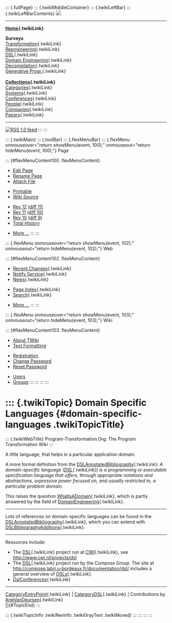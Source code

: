 ::: {.fullPage}
::: {.twikiMiddleContainer}
::: {.twikiLeftBar}
::: {.twikiLeftBarContents}
![](../pub/transformation.gif)

------------------------------------------------------------------------

**[Home](WebHome){.twikiLink}**

**Surveys**\
[Transformation](ProgramTransformation){.twikiLink}\
[Reengineering](ReengineeringWiki){.twikiLink}\
[DSL](DomainSpecificLanguages){.twikiLink}\
[Domain Engineering](DomainEngineering){.twikiLink}\
[Decompilation](DeCompilation){.twikiLink}\
[Generative Progr.](GenerativeProgrammingWiki){.twikiLink}\
\
**[Collections](CategoryCollection){.twikiLink}**\
[Categories](CategoryCategory){.twikiLink}\
[Systems](TransformationSystems){.twikiLink}\
[Conferences](TransformationConferences){.twikiLink}\
[People](TransformationPeople){.twikiLink}\
[Companies](TransformationCompanies){.twikiLink}\
[Papers](CategoryPaper){.twikiLink}

------------------------------------------------------------------------

[![](../pub/rss.gif "RSS 1.0 feed")](WebRss@skin=rss)
:::
:::

::: {.twikiMain}
::: {.toolBar}
::: {.flexMenuBar}
::: {.flexMenu onmouseover="return showMenu(event, 100);" onmouseout="return hideMenu(event, 100);"}
Page

::: {#flexMenuContent100 .flexMenuContent}
-   [Edit
    Page](http://www.program-transformation.org/edit/Transform/DomainSpecificLanguages?t=1536825727)
-   [Rename
    Page](http://www.program-transformation.org/rename/Transform/DomainSpecificLanguages)
-   [Attach
    File](http://www.program-transformation.org/attach/Transform/DomainSpecificLanguages)

<!-- -->

-   [Printable](http://www.program-transformation.org/view/Transform/DomainSpecificLanguages?skin=print.pattern)
-   [Wiki
    Source](http://www.program-transformation.org/view/Transform/DomainSpecificLanguages?skin=text&raw=on&contenttype=text/plain)

<!-- -->

-   [Rev
    12](http://www.program-transformation.org/view/Transform/DomainSpecificLanguages?rev=1.12)
    [(diff 11)](http://www.program-transformation.org/rdiff/Transform/DomainSpecificLanguages?rev1=1.12&rev2=1.11)
-   [Rev
    11](http://www.program-transformation.org/view/Transform/DomainSpecificLanguages?rev=1.11)
    [(diff 10)](http://www.program-transformation.org/rdiff/Transform/DomainSpecificLanguages?rev1=1.11&rev2=1.10)
-   [Rev
    10](http://www.program-transformation.org/view/Transform/DomainSpecificLanguages?rev=1.10)
    [(diff 9)](http://www.program-transformation.org/rdiff/Transform/DomainSpecificLanguages?rev1=1.10&rev2=1.9)
-   [Total
    History](http://www.program-transformation.org/rdiff/Transform/DomainSpecificLanguages)

<!-- -->

-   [More
    \...](http://www.program-transformation.org/oops/Transform/DomainSpecificLanguages?template=oopsmore&param1=1.12&param2=1.12)
:::
:::

::: {.flexMenu onmouseover="return showMenu(event, 102);" onmouseout="return hideMenu(event, 102);"}
Web

::: {#flexMenuContent102 .flexMenuContent}
-   [Recent Changes](WebChanges){.twikiLink}
-   [Notify Service](WebNotify){.twikiLink}
-   [News](WebNews){.twikiLink}

<!-- -->

-   [Page Index](WebIndex){.twikiLink}
-   [Search](WebSearch){.twikiLink}

<!-- -->

-   [More
    \...](http://www.program-transformation.org/oops/Transform/DomainSpecificLanguages?template=oopsmore&param1=1.12&param2=1.12)
:::
:::

::: {.flexMenu onmouseover="return showMenu(event, 103);" onmouseout="return hideMenu(event, 103);"}
Wiki

::: {#flexMenuContent103 .flexMenuContent}
-   [About
    TWiki](http://www.program-transformation.org/view/TWiki/WebHome)
-   [Text
    Formatting](http://www.program-transformation.org/view/TWiki/TextFormattingRules)

<!-- -->

-   [Registration](http://www.program-transformation.org/view/TWiki/TWikiRegistration)
-   [Change
    Password](http://www.program-transformation.org/view/TWiki/ChangePassword)
-   [Reset
    Password](http://www.program-transformation.org/view/TWiki/ResetPassword)

<!-- -->

-   [Users](http://www.program-transformation.org/view/Main/TWikiUsers)
-   [Groups](http://www.program-transformation.org/view/Main/TWikiGroups)
:::
:::
:::
:::

::: {.twikiTopic}
Domain Specific Languages {#domain-specific-languages .twikiTopicTitle}
=========================

::: {.twikiWebTitle}
Program-Transformation.Org: The Program Transformation Wiki
:::

A little language, that helps in a particular application domain.

A more formal definition from the
[DSLAnnotatedBibliography](DSLAnnotatedBibliography){.twikiLink}: *A
domain-specific language ([DSL](DSL){.twikiLink}) is a programming or
executable specification language that offers, through appropriate
notations and abstractions, expressive power focused on, and usually
restricted to, a particular problem domain.*

This raises the question [WhatIsADomain](WhatIsADomain){.twikiLink},
which is partly answered by the field of
[DomainEngineering](DomainEngineering){.twikiLink}.

------------------------------------------------------------------------

Lots of references on domain-specific languages can be found in the
[DSLAnnotatedBibliography](DSLAnnotatedBibliography){.twikiLink}, which
you can extend with
[DSLBibliographyAdditions](DSLBibliographyAdditions){.twikiLink}.

------------------------------------------------------------------------

Resources include:

-   The [DSL](DSL){.twikiLink} project run at [CWI](CWI){.twikiLink},
    see <http://www.cwi.nl/projects/dsl>
-   The [DSL](DSL){.twikiLink} project run by the Compose Group. The
    site at <http://compose.labri.u-bordeaux.fr/documentation/dsl/>
    includes a general overview of [DSLs](DSLs){.twikiLink}.
-   [DslConferences](DslConferences){.twikiLink}

------------------------------------------------------------------------

[CategoryEntryPoint](CategoryEntryPoint){.twikiLink} \|
[CategoryDSL](CategoryDSL){.twikiLink} \| Contributions by
[ArieVanDeursen](ArieVanDeursen){.twikiLink}\
[]{#TopicEnd}
:::

::: {.twikiTopicInfo .twikiRevInfo .twikiGrayText .twikiMoved}
:::
:::
:::
:::
